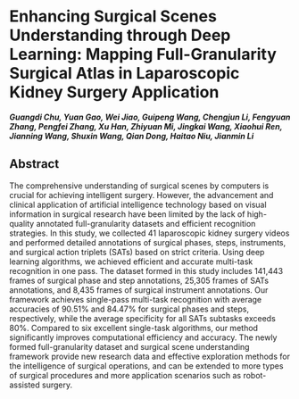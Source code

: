 # Enhancing Surgical Scenes Understanding through Deep Learning: Mapping Full-Granularity Surgical Atlas in Laparoscopic Kidney Surgery Application
***Guangdi Chu, Yuan Gao, Wei Jiao, Guipeng Wang, Chengjun Li, Fengyuan Zhang, Pengfei Zhang, Xu Han, Zhiyuan Mi, Jingkai Wang, Xiaohui Ren, Jianning Wang, Shuxin Wang, Qian Dong, Haitao Niu, Jianmin Li***
## Abstract 
The comprehensive understanding of surgical scenes by computers is crucial for achieving intelligent surgery. However, the advancement and clinical application of artificial intelligence technology based on visual information in surgical research have been limited by the lack of high-quality annotated full-granularity datasets and efficient recognition strategies. In this study, we collected 41 laparoscopic kidney surgery videos and performed detailed annotations of surgical phases, steps, instruments, and surgical action triplets (SATs) based on strict criteria. Using deep learning algorithms, we achieved efficient and accurate multi-task recognition in one pass. The dataset formed in this study includes 141,443 frames of surgical phase and step annotations, 25,305 frames of SATs annotations, and 8,435 frames of surgical instrument annotations. Our framework achieves single-pass multi-task recognition with average accuracies of 90.51% and 84.47% for surgical phases and steps, respectively, while the average specificity for all SATs subtasks exceeds 80%. Compared to six excellent single-task algorithms, our method significantly improves computational efficiency and accuracy. The newly formed full-granularity dataset and surgical scene understanding framework provide new research data and effective exploration methods for the intelligence of surgical operations, and can be extended to more types of surgical procedures and more application scenarios such as robot-assisted surgery.
